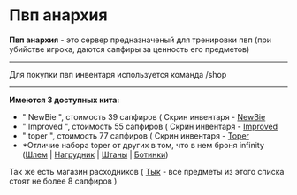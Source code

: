 # Пвп анархия
**Пвп анархия** - это сервер предназначеный для тренировки пвп (при убийстве игрока, даются сапфиры за ценность его предметов)
___
Для покупки пвп инвентаря используется команда /shop 
___
**Имеются 3 доступных кита:**
* " NewBie ", стоимость 39 сапфиров (	Скрин инвентаря - [NewBie](https://skr.sh/sWd1nApIoLp)
* " Improved ", стоимость 55 сапфиров ( Скрин инвентаря - [Improved](https://skr.sh/sWdfOhz1eNy)
* " toper ", стоимость 77 сапфиров ( Скрин инвентаря - [Toper](https://skr.sh/sWdh2RywRYB)
* *Отличие набора toper от других в том, что в нем броня infinity ([Шлем](https://skr.sh/sWdEclGNW6Z) | [Нагрудник](https://skr.sh/sWdbWoYjRoA) | [Штаны](https://skr.sh/sWdFHyHOwfJ) | [Ботинки](https://skr.sh/sWd3Mz7B9wP ))

Так же есть магазин расходников ( [Тык](https://skr.sh/sWdGdwpsx4c) - все предметы из этого списка стоят не более 8 сапфиров )
